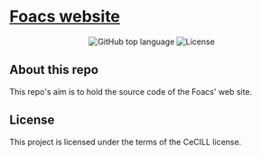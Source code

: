 <p align="center"><a href="https://foacs.ovh" target="_blank" rel="noreffer"><h1>Foacs website</h1></a></p>

<p align="center">
<img src="https://img.shields.io/github/languages/top/Foacs/foacs-website" alt="GitHub top language">
<img src="https://img.shields.io/badge/license-CeCILL-blue" alt="License">
</p>

## About this repo

This repo's aim is to hold the source code of the Foacs' web site.

## License

This project is licensed under the terms of the CeCILL license.
